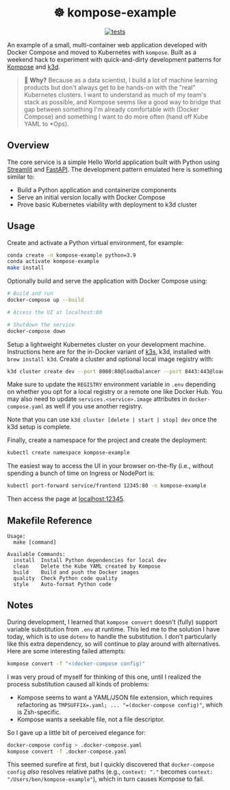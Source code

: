 <h1 align="center">
  ☸️ kompose-example
</h1>

<p align="center">
  <a href="https://github.com/benjcunningham/kompose-example/actions/workflows/tests.yaml">
    <img alt="tests" src="https://github.com/benjcunningham/kompose-example/actions/workflows/tests.yaml/badge.svg">
  </a>
</p>

An example of a small, multi-container web application developed with Docker
Compose and moved to Kubernetes with `kompose`. Built as a weekend hack to
experiment with quick-and-dirty development patterns for
[Kompose](https://kompose.io/) and [k3d](https://k3d.io/).

> 🤔 __Why?__ Because as a data scientist, I build a lot of machine learning
products but don't always get to be hands-on with the "real" Kubernetes
clusters. I want to understand as much of my team's stack as possible, and
Kompose seems like a good way to bridge that gap between something I'm already
comfortable with (Docker Compose) and something I want to do more often (hand
off Kube YAML to \*Ops).

## Overview

The core service is a simple Hello World application built with Python using
[Streamlit](https://streamlit.io/) and [FastAPI](https://fastapi.tiangolo.com/).
The development pattern emulated here is something similar to:

- Build a Python application and containerize components
- Serve an initial version locally with Docker Compose
- Prove basic Kubernetes viability with deployment to k3d cluster

## Usage

Create and activate a Python virtual environment, for example:

```bash
conda create -n kompose-example python=3.9
conda activate kompose-example
make install
```

Optionally build and serve the application with Docker Compose using:

```bash
# Build and run
docker-compose up --build

# Access the UI at localhost:80

# Shutdown the service
docker-compose down
```

Setup a lightweight Kubernetes cluster on your development machine.
Instructions here are for the in-Docker variant of [k3s](https://k3s.io/), k3d,
installed with `brew install k3d`. Create a cluster and optional local image
registry with:

```bash
k3d cluster create dev --port 8080:80@loadbalancer --port 8443:443@loadbalancer
```

Make sure to update the `REGISTRY` environment variable in `.env` depending on
whether you opt for a local registry or a remote one like Docker Hub. You may
also need to update `services.<service>.image` attributes in
`docker-compose.yaml` as well if you use another registry.

Note that you can use `k3d cluster [delete | start | stop] dev` once the k3d
setup is complete.

Finally, create a namespace for the project and create the deployment:

```bash
kubectl create namespace kompose-example
```

The easiest way to access the UI in your browser on-the-fly (i.e., without
spending a bunch of time on Ingress or NodePort is:

```bash
kubectl port-forward service/frontend 12345:80 -n kompose-example
```

Then access the page at <localhost:12345>.

## Makefile Reference

```
Usage:
  make [command]

Available Commands:
  install  Install Python dependencies for local dev
  clean    Delete the Kube YAML created by Kompose
  build    Build and push the Docker images
  quality  Check Python code quality
  style    Auto-format Python code
```

## Notes

During development, I learned that `kompose convert` doesn't (fully) support
variable substitution from `.env` at runtime. This led me to the solution I have
today, which is to use `dotenv` to handle the substitution. I don't
particularly like this extra dependency, so will continue to play around with
alternatives. Here are some interesting failed attempts:

```bash
kompose convert -f "<(docker-compose config)"
```

I was very proud of myself for thinking of this one, until I realized the
process substitution caused all kinds of problems:

- Kompose seems to want a YAML/JSON file extension, which requires refactoring
  as `TMPSUFFIX=.yaml; ... "=(docker-compose config)"`, which is Zsh-specific.
- Kompose wants a seekable file, not a file descriptor.

So I gave up a little bit of perceived elegance for:

```bash
docker-compose config > .docker-compose.yaml
kompose convert -f .docker-compose.yaml
```

This seemed surefire at first, but I quickly discovered that `docker-compose
config` _also_ resolves relative paths (e.g., `context: "."` becomes `context:
"/Users/ben/kompose-example"`), which in turn causes Kompose to fail.
